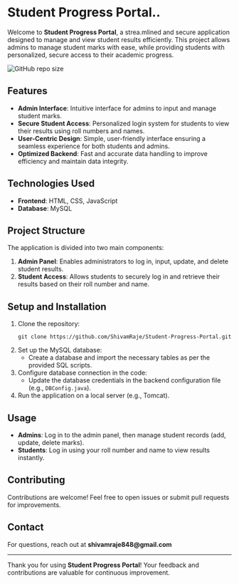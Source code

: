 <!DOCTYPE html>
<html lang="en">
<head>
    <meta charset="UTF-8">
    <meta name="viewport" content="width=device-width, initial-scale=1.0">
    
</head>
<body>

<h1>Student Progress Portal..</h1>

<p>Welcome to <strong>Student Progress Portal</strong>, a strea.mlined and secure application designed to manage and view student results efficiently. This project allows admins to manage student marks with ease, while providing students with personalized, secure access to their academic progress.</p>

<p><img src="https://img.shields.io/github/repo-size/ShivamRaje/Student-Progress-Portal" alt="GitHub repo size"> 
<!-- .<img src="https://img.shields.io/github/contributors/ShivamRaje/Student-Progress-Portal" alt="GitHub contributors"> 
<img src="https://img.shields.io/github/stars/ShivamRaje/Student-Progress-Portal?style=social" alt="GitHub stars"></p> -->

<h2>Features</h2>
<ul>
    <li><strong>Admin Interface</strong>: Intuitive interface for admins to input and manage student marks.</li>
    <li><strong>Secure Student Access</strong>: Personalized login system for students to view their results using roll numbers and names.</li>
    <li><strong>User-Centric Design</strong>: Simple, user-friendly interface ensuring a seamless experience for both students and admins.</li>
    <li><strong>Optimized Backend</strong>: Fast and accurate data handling to improve efficiency and maintain data integrity.</li>
</ul>

<h2>Technologies Used</h2>
<ul>
    <li><strong>Frontend</strong>: HTML, CSS, JavaScript</li>
    <li><strong>Database</strong>: MySQL</li>
</ul>

<h2>Project Structure</h2>
<p>The application is divided into two main components:</p>
<ol>
    <li><strong>Admin Panel</strong>: Enables administrators to log in, input, update, and delete student results.</li>
    <li><strong>Student Access</strong>: Allows students to securely log in and retrieve their results based on their roll number and name.</li>
</ol>

<h2>Setup and Installation</h2>
<ol>
    <li>Clone the repository:
        <pre><code>git clone https://github.com/ShivamRaje/Student-Progress-Portal.git</code></pre>
    </li>
    <li>Set up the MySQL database:
        <ul>
            <li>Create a database and import the necessary tables as per the provided SQL scripts.</li>
        </ul>
    </li>
    <li>Configure database connection in the code:
        <ul>
            <li>Update the database credentials in the backend configuration file (e.g., <code>DBConfig.java</code>).</li>
        </ul>
    </li>
    <li>Run the application on a local server (e.g., Tomcat).</li>
</ol>

<h2>Usage</h2>
<ul>
    <li><strong>Admins</strong>: Log in to the admin panel, then manage student records (add, update, delete marks).</li>
    <li><strong>Students</strong>: Log in using your roll number and name to view results instantly.</li>
</ul>

<h2>Contributing</h2>
<p>Contributions are welcome! Feel free to open issues or submit pull requests for improvements.</p>

<h2>Contact</h2>
<p>For questions, reach out at <strong>shivamraje848@gmail.com</strong></p>

<hr>
<p>Thank you for using <strong>Student Progress Portal</strong>! Your feedback and contributions are valuable for continuous improvement.</p>

</body>
</html>
